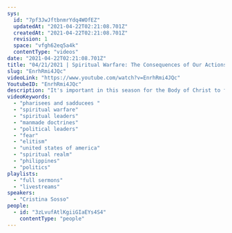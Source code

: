```yaml
---
sys:
  id: "7pf3JwJftbnmrYdq4WOfEZ"
  updatedAt: "2021-04-22T02:21:08.701Z"
  createdAt: "2021-04-22T02:21:08.701Z"
  revision: 1
  space: "vfgh62eq5a4k"
  contentType: "videos"
date: "2021-04-22T02:21:08.701Z"
title: "04/21/2021 | Spiritual Warfare: The Consequences of Our Actions (Pastor Cristina Sosso)"
slug: "EnrhRmi4JQc"
videoLink: "https://www.youtube.com/watch?v=EnrhRmi4JQc"
YoutubeID: "EnrhRmi4JQc"
description: "It's important in this season for the Body of Christ to focus on the spiritual realm. We must not see things the way the world does. In everything that happens we should ask God what is happening in the spiritual realm. In this sermon Pastor Cris tells two stories where peole were unaware the spiritual forces that were at play. This sermon was delivered by Pastor Cristina Sosso on April 21, 2021 at Freedom Fellowship Church International."
videoKeywords:
  - "pharisees and sadducees "
  - "spiritual warfare"
  - "spiritual leaders"
  - "manmade doctrines"
  - "political leaders"
  - "fear"
  - "elitism"
  - "united states of america"
  - "spiritual realm"
  - "philippines"
  - "politics"
playlists:
  - "full sermons"
  - "livestreams"
speakers:
  - "Cristina Sosso"
people:
  - id: "3zLvufAtlKgiiGIaEYs4S4"
    contentType: "people"
---
```

